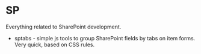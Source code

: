 # SP

Everything related to SharePoint development.

* sptabs - simple js tools to group SharePoint fields by tabs on item forms. Very quick, based on CSS rules.
